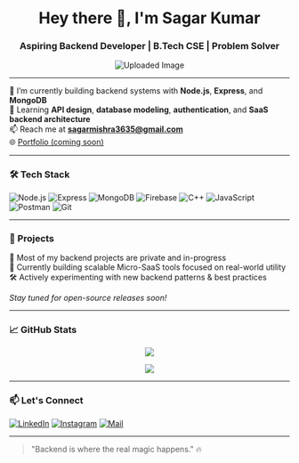 <h1 align="center">Hey there 👋, I'm Sagar Kumar</h1>
<h3 align="center">Aspiring Backend Developer | B.Tech CSE | Problem Solver</h3>

<p align="center">
 <img src="https://i.ibb.co/4Ycd8Dc/IMG-20250525-WA0005.jpg" alt="Uploaded Image" />

</p>

---

🔧 I’m currently building backend systems with **Node.js**, **Express**, and **MongoDB**  
🌱 Learning **API design**, **database modeling**, **authentication**, and **SaaS backend architecture**   
📫 Reach me at **sagarmishra3635@gmail.com**  
🌐 [Portfolio (coming soon)](https://github.com/Sagarkumar1824)

---

### 🛠️ Tech Stack

![Node.js](https://img.shields.io/badge/-Node.js-339933?style=flat&logo=node.js&logoColor=white)
![Express](https://img.shields.io/badge/-Express.js-000000?style=flat&logo=express&logoColor=white)
![MongoDB](https://img.shields.io/badge/-MongoDB-47A248?style=flat&logo=mongodb&logoColor=white)
![Firebase](https://img.shields.io/badge/-Firebase-FFCA28?style=flat&logo=firebase&logoColor=black)
![C++](https://img.shields.io/badge/-C++-00599C?style=flat&logo=c%2B%2B&logoColor=white)
![JavaScript](https://img.shields.io/badge/-JavaScript-F7DF1E?style=flat&logo=javascript&logoColor=000)
![Postman](https://img.shields.io/badge/-Postman-FF6C37?style=flat&logo=postman&logoColor=white)
![Git](https://img.shields.io/badge/-Git-F05032?style=flat&logo=git&logoColor=white)

---

### 🧪 Projects

🚧 Most of my backend projects are private and in-progress  
🔐 Currently building scalable Micro-SaaS tools focused on real-world utility  
🛠️ Actively experimenting with new backend patterns & best practices

*Stay tuned for open-source releases soon!*

---

### 📈 GitHub Stats

<p align="center">
  <img src="https://github-readme-streak-stats.herokuapp.com?user=Sagarkumar1824&theme=tokyonight&hide_border=true" />
</p>

<p align="center">
  <img src="https://github-readme-stats.vercel.app/api?username=Sagarkumar1824&show_icons=true&theme=tokyonight&hide_border=true" />
</p>

---

### 📫 Let's Connect

[![LinkedIn](https://img.shields.io/badge/-LinkedIn-0A66C2?style=flat&logo=linkedin&logoColor=white)]((https://www.linkedin.com/in/sagar-kumar-4b2713252/))
[![Instagram](https://img.shields.io/badge/-Instagram-E4405F?style=flat&logo=instagram&logoColor=white)]((https://www.instagram.com/sagarmishra__1/))
[![Mail](https://img.shields.io/badge/-Gmail-D14836?style=flat&logo=gmail&logoColor=white)](mailto:sagarmishra3635@gmail.com)

---

> "Backend is where the real magic happens." 🔥
